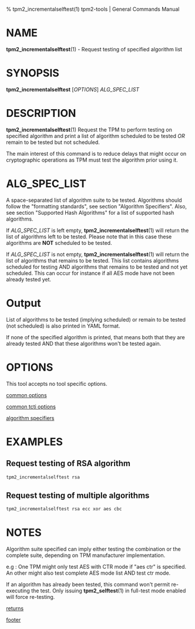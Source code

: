 % tpm2_incrementalselftest(1) tpm2-tools | General Commands Manual

# NAME

**tpm2_incrementalselftest**(1) - Request testing of specified algorithm list

# SYNOPSIS

**tpm2_incrementalselftest** [*OPTIONS*] _ALG\_SPEC\_LIST_

# DESCRIPTION

**tpm2_incrementalselftest**(1) Request the TPM to perform testing on specified algorithm
and print a list of algorithm scheduled to be tested *OR* remain to be tested but not
scheduled.

The main interest of this command is to reduce delays that might occur on cryptographic
operations as TPM must test the algorithm prior using it.

# ALG\_SPEC\_LIST

A space-separated list of algorithm suite to be tested. Algorithms should follow the
"formatting standards", see section "Algorithm Specifiers". Also, see section
"Supported Hash Algorithms" for a list of supported hash algorithms.

If _ALG\_SPEC\_LIST_ is left empty, **tpm2_incrementalselftest**(1) will return the list of
algorithms left to be tested. Please note that in this case these algorithms are **NOT**
scheduled to be tested.

If _ALG\_SPEC\_LIST_ is not empty, **tpm2_incrementalselftest**(1) will return the list of
algorithms that remains to be tested. This list contains algorithms scheduled for testing
AND algorithms that remains to be tested and not yet scheduled. This can occur for
instance if all AES mode have not been already tested yet.

# Output
List of algorithms to be tested (implying scheduled) or remain to be tested (not scheduled) is
also printed in YAML format.

If none of the specified algorithm is printed, that means both that they are already tested
AND that these algorithms won't be tested again.

# OPTIONS

This tool accepts no tool specific options.

[common options](common/options.md)

[common tcti options](common/tcti.md)

[algorithm specifiers](common/alg.md)

# EXAMPLES

## Request testing of RSA algorithm

```bash
tpm2_incrementalselftest rsa
```

## Request testing of multiple algorithms

```bash
tpm2_incrementalselftest rsa ecc xor aes cbc
```

# NOTES

Algorithm suite specified can imply either testing the combination or the complete suite,
depending on TPM manufacturer implementation.

e.g : One TPM might only test AES with CTR mode if "aes ctr" is specified. An other might
also test complete AES mode list AND test ctr mode.

If an algorithm has already been tested, this command won't permit re-executing the test. Only
issuing **tpm2_selftest**(1) in full-test mode enabled will force re-testing.

[returns](common/returns.md)

[footer](common/footer.md)
